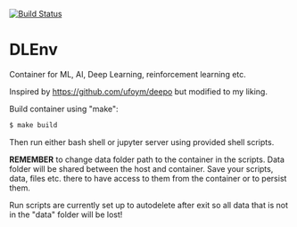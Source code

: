 [![Build Status](https://travis-ci.com/konradmalik/dlenv.svg?branch=master)](https://travis-ci.com/konradmalik/dlenv)
# DLEnv

Container for ML, AI, Deep Learning, reinforcement learning etc.

Inspired by <https://github.com/ufoym/deepo> but modified to my liking.

Build container using "make":

```bash
$ make build
```

Then run either bash shell or jupyter server using provided shell scripts.

**REMEMBER** to change data folder path to the container in the scripts. Data folder will be shared between the host and container. Save your scripts, data, files etc. there to have access to them from the container or to persist them.

Run scripts are currently set up to autodelete after exit so all data that is not in the "data" folder will be lost!
